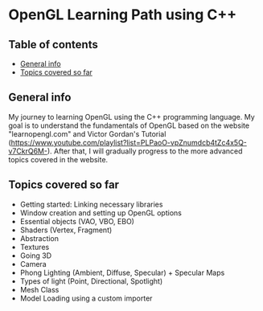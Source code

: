 # OpenGL Learning Path using C++

## Table of contents
* [General info](#general-info)
* [Topics covered so far](#topics-covered-so-far)

## General info
My journey to learning OpenGL using the C++ programming language. My goal is to understand the fundamentals of OpenGL based on the website "learnopengl.com" and Victor Gordan's Tutorial (https://www.youtube.com/playlist?list=PLPaoO-vpZnumdcb4tZc4x5Q-v7CkrQ6M-). After that, I will gradually progress to the more advanced topics covered in the website.

## Topics covered so far
* Getting started: Linking necessary libraries
* Window creation and setting up OpenGL options
* Essential objects (VAO, VBO, EBO)
* Shaders (Vertex, Fragment)
* Abstraction
* Textures
* Going 3D
* Camera
* Phong Lighting (Ambient, Diffuse, Specular) + Specular Maps
* Types of light (Point, Directional, Spotlight)
* Mesh Class
* Model Loading using a custom importer